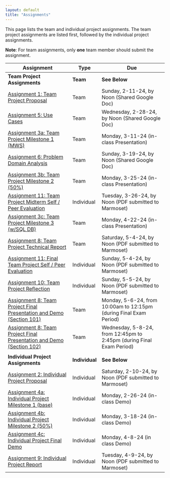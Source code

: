 ```yaml
---
layout: default
title: "Assignments"
---
```


This page lists the team and individual project assignments. The team project assignments are listed first, followed by the individual project assignments.

**Note**: For team assignments, only **one** team member should submit the assignment.

Assignment | Type | Due
---------- | ---- | ---
**Team Project Assignments** | **Team** | **See Below**
[Assignment 1: Team Project Proposal](assign01.html) | Team | Sunday, 2-11-24, by Noon (Shared Google Doc)
[Assignment 5: Use Cases](assign05.html) | Team | Wednesday, 2-28-24, by Noon (Shared Google Doc)
[Assignment 3a: Team Project Milestone 1 (MWS)](assign03.html) | Team | Monday, 3-11-24 (in-class Presentation)
[Assignment 6: Problem Domain Analysis](assign06.html) | Team | Sunday, 3-19-24, by Noon (Shared Google Doc)
[Assignment 3b: Team Project Milestone 2 (50%)](assign03.html) | Team | Monday, 3-25-24 (in-class Presentation)
[Assignment 11: Team Project Midterm Self / Peer Evaluation](assign11.html) | Individual | Tuesday, 3-26-24, by Noon (PDF submitted to Marmoset)
[Assignment 3c: Team Project Milestone 3 (w/SQL DB)](assign03.html) | Team | Monday, 4-22-24 (in-class Presentation)
[Assignment 8: Team Project Technical Report](assign08.html) | Team | Saturday, 5-4-24, by Noon (PDF submitted to Marmoset)
[Assignment 11: Final Team Project Self / Peer Evaluation](assign11.html) | Individual | Sunday, 5-4-24, by Noon (PDF submitted to Marmoset)
[Assignment 10: Team Project Reflection](assign10.html) | Individual | Sunday, 5-5-24, by Noon (PDF submitted to Marmoset)
[Assignment 8: Team Project Final Presentation and Demo (Section 101)](assign08.html) | Team | Monday, 5-6-24, from 10:00am to 12:15pm (during Final Exam Period)
[Assignment 8: Team Project Final Presentation and Demo (Section 102)](assign08.html) | Team | Wednesday, 5-8-24, from 12:45pm to 2:45pm (during Final Exam Period)
 | |
**Individual Project Assignments** | **Individual** | **See Below**
[Assignment 2: Individual Project Proposal](assign02.html) | Individual | Saturday, 2-10-24, by Noon (PDF submitted to Marmoset)
[Assignment 4a: Individual Project Milestone 1 (base)](assign04.html) | Individual | Monday, 2-26-24 (in-class Demo)
[Assignment 4b: Individual Project Milestone 2 (50%)](assign04.html) | Individual | Monday, 3-18-24 (in-class Demo)
[Assignment 4c: Individual Project Final Demo](assign04.html) | Individual | Monday, 4-8-24 (in class Demo)
[Assignment 9: Individual Project Report](assign09.html) | Individual | Tuesday, 4-9-24, by Noon (PDF submitted to Marmoset)